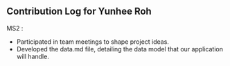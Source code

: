 ## Contribution Log for Yunhee Roh

MS2 : 
 - Participated in team meetings to shape project ideas.
 - Developed the data.md file, detailing the data model that our application will handle.
